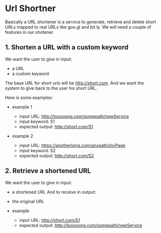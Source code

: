 # Url Shortner

Basically a URL shortener is a service to generate, retrieve and delete short URLs mapped to real URLs like goo.gl and bit.ly.
We will need a couple of features in our shotener.

## 1. Shorten a URL with a custom keyword
We want the user to give in input:
- a URL
- a custom keyword

The base URL for short urls will be http://short.com.
And we want the system to give back to the user his short URL.

Here is some examples:
* example 1
  * input URL: http://looooong.com/somepath/newService
  * input keyword: S1
  * expected output: http://short.com/S1

* example 2
  * input URL: https://anotherlong.com/anypath/myPage
  * input keyword: S2
  * expected output: http://short.com/S2


## 2. Retrieve a shortened URL 
We want the user to give in input:
* a shortened URL
And to receive in output:
* the original URL

* example
  * input URL: http://short.com/S1
  * expected output: http://looooong.com/somepath/newService

